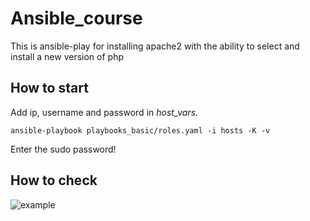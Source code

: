 # Ansible_course

This is ansible-play for installing apache2 with the ability to select and install a new version of php

## How to start
Add ip, username and password in *host_vars*.
```
ansible-playbook playbooks_basic/roles.yaml -i hosts -K -v
```
Enter the sudo password!

## How to check
![example](https://user-images.githubusercontent.com/57665335/163481988-bb2e9fb2-2a13-4398-8f12-e6f1059cd84a.png)
